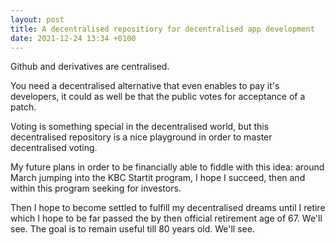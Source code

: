 ```yaml
---
layout: post
title: A decentralised repositiory for decentralised app development
date: 2021-12-24 13:34 +0100
---
```


Github and derivatives are centralised.  

You need a decentralised alternative that even enables to pay it's developers, it could as well be that the public votes for acceptance of a patch.  

Voting is something special in the decentralised world, but this decentralised repository is a nice playground in order to master decentralised voting.  

My future plans in order to be financially able to fiddle with this idea: around March jumping into the KBC Startit program, I hope I succeed, then and within this program seeking for investors.  

Then I hope to become settled to fulfill my decentralised dreams until I retire which I hope to be far passed the by then official retirement age of 67. We'll see. The goal is to remain useful till 80 years old. We'll see.  